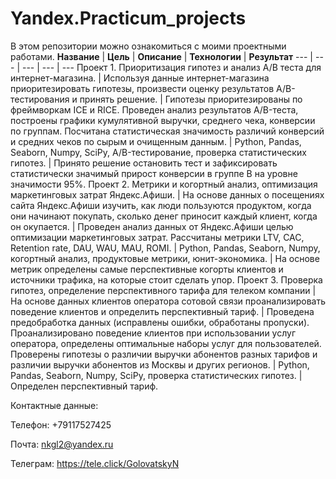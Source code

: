 # Yandex.Practicum_projects
В этом репозитории можно ознакомиться с моими проектными работами.
**Название** | **Цель** | **Описание** | **Технологии** | **Результат** 
--- | --- | --- | --- | ---
Проект 1. Приоритизация гипотез и анализ A/B теста для интернет-магазина. | Используя данные интернет-магазина приоритезировать гипотезы, произвести оценку результатов A/B-тестирования и принять решение. | Гипотезы приоритезированы по фреймворкам ICE и RICE. Проведен анализ результатов A/B-теста, построены графики кумулятивной выручки, среднего чека, конверсии по группам. Посчитана статистическая значимость различий конверсий и средних чеков по сырым и очищенным данным. | Python, Pandas, Seaborn, Numpy, SciPy, A/B-тестирование, проверка статистических гипотез. | Принято решение остановить тест и зафиксировать статистически значимый прирост конверсии в группе B на уровне значимости 95%. 
Проект 2. Метрики и когортный анализ, оптимизация маркетинговых затрат Яндекс.Афиши. | На основе данных о посещениях сайта Яндекс.Афиши изучить, как люди пользуются продуктом, когда они начинают покупать, сколько денег приносит каждый клиент, когда он окупается. | Проведен анализ данных от Яндекс.Афиши целью оптимизации маркетинговых затрат. Рассчитаны метрики LTV, CAC, Retention rate, DAU, WAU, MAU, ROMI. | Python, Pandas, Seaborn, Numpy, когортный анализ, продуктовые метрики, юнит-экономика. | На основе метрик определены самые перспективные когорты клиентов и источники трафика, на которые стоит сделать упор.
Проект 3. Проверка гипотез, определение перспективного тарифа для телеком компании | На основе данных клиентов оператора сотовой связи проанализировать поведение клиентов и определить перспективный тариф. | Проведена предобработка данных (исправлены ошибки, обработаны пропуски). Проанализировано поведение клиентов при использовании услуг оператора, определены оптимальные наборы услуг для пользователей. Проверены гипотезы о различии выручки абонентов разных тарифов и различии выручки абонентов из Москвы и других регионов. | Python, Pandas, Seaborn, Numpy, SciPy, проверка статистических гипотез. | Определен перспективный тариф.

Контактные данные:

Телефон: +79117527425

Почта: nkgl2@yandex.ru

Телеграм: https://tele.click/GolovatskyN

